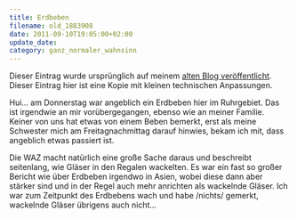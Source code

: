 ```yaml
---
title: Erdbeben
filename: old_1883908
date: 2011-09-10T19:05:00+02:00
update_date:
category: ganz_normaler_wahnsinn
---
```

Dieser Eintrag wurde ursprünglich auf meinem [alten Blog veröffentlicht](https://stu.blogger.de/stories/1883908/). Dieser Eintrag hier ist eine Kopie mit kleinen technischen Anpassungen.

Hui… am Donnerstag war angeblich ein Erdbeben hier im Ruhrgebiet. Das ist irgendwie an mir vorübergegangen, ebenso wie an meiner Familie. Keiner von uns hat etwas von einem Beben bemerkt, erst als meine Schwester mich am Freitagnachmittag darauf hinwies, bekam ich mit, dass angeblich etwas passiert ist.

Die WAZ macht natürlich eine große Sache daraus und beschreibt seitenlang, wie Gläser in den Regalen wackelten. Es war ein fast so großer Bericht wie über Erdbeben irgendwo in Asien, wobei diese dann aber stärker sind und in der Regel auch mehr anrichten als wackelnde Gläser. Ich war zum Zeitpunkt des Erdbebens wach und habe /nichts/ gemerkt, wackelnde Gläser übrigens auch nicht…
